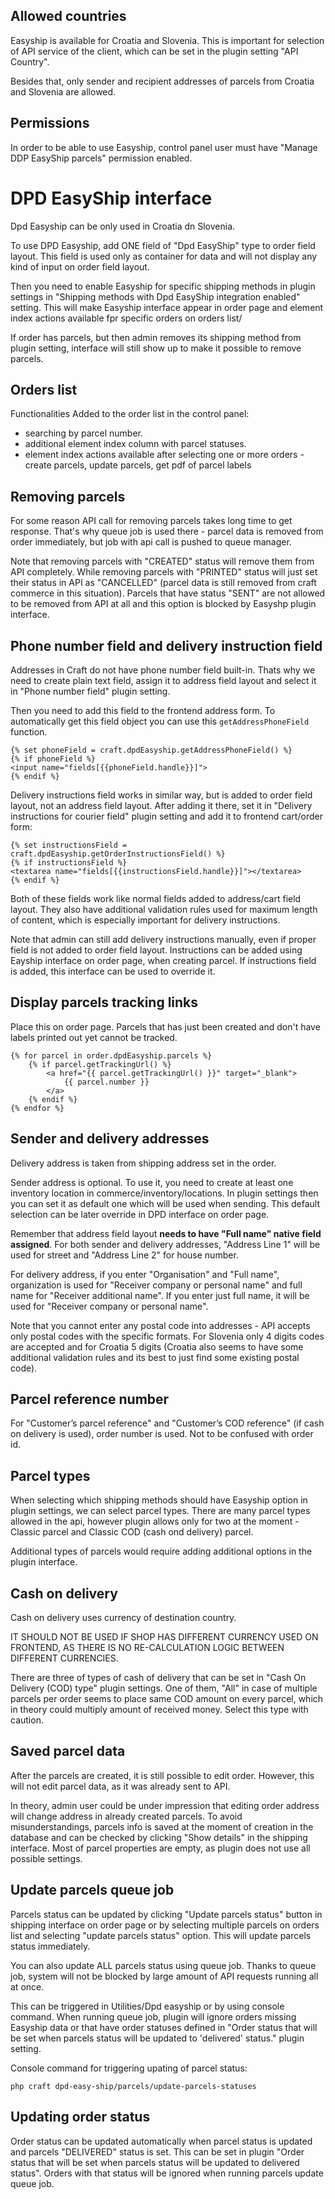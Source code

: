 
## Allowed countries

Easyship is available for Croatia and Slovenia. This is important for selection of API service of the client, which can be set in the plugin setting "API Country".

Besides that, only sender and recipient addresses of parcels from Croatia and Slovenia are allowed.

## Permissions

In order to be able to use Easyship, control panel user must have "Manage DDP EasyShip parcels" permission enabled.

# DPD EasyShip interface
Dpd Easyship can be only used in Croatia dn Slovenia.

To use DPD Easyship, add ONE field of "Dpd EasyShip" type to order field layout. This field is used only as container for data and will not display any kind of input on order field layout.

Then you need to enable Easyship for specific shipping methods in plugin settings in "Shipping methods with Dpd EasyShip integration enabled" setting. This will make Easyship interface appear in order page and element index actions available fpr specific orders on orders list/

If order has parcels, but then admin removes its shipping method from plugin setting, interface will still show up to make it possible to remove parcels.

## Orders list

Functionalities Added to the order list in the control panel: 

- searching by parcel number.
- additional element index column with parcel statuses.
- element index actions available after selecting one or more orders - create parcels, update parcels, get pdf of parcel labels

## Removing parcels

For some reason API call for removing parcels takes long time to get response. That's why queue job is used there - parcel data is removed from order immediately, but job with api call is pushed to queue manager.

Note that removing parcels with "CREATED" status will remove them from API completely. While removing parcels with "PRINTED" status will just set their status in API as "CANCELLED" (parcel data is still removed from craft commerce in this situation). Parcels that have status "SENT" are not allowed to be removed from API at all and this option is blocked by Easyshp plugin interface.

## Phone number field and delivery instruction field

Addresses in Craft do not have phone number field built-in. Thats why we need to create plain text field, assign it to address field layout and select it in "Phone number field" plugin setting.

Then you need to add this field to the frontend address form. To automatically get this field object you can use this `getAddressPhoneField` function.

```
{% set phoneField = craft.dpdEasyship.getAddressPhoneField() %}
{% if phoneField %}
<input name="fields[{{phoneField.handle}}]">
{% endif %}
```

Delivery instructions field works in similar way, but is added to order field layout, not an address field layout. After adding it there, set it in "Delivery instructions for courier field" plugin setting and add it to frontend cart/order form:

```
{% set instructionsField = craft.dpdEasyship.getOrderInstructionsField() %}
{% if instructionsField %}
<textarea name="fields[{{instructionsField.handle}}]"></textarea>
{% endif %}
```

Both of these fields work like normal fields added to address/cart field layout. They also have additional validation rules used for maximum length of content, which is especially important for delivery instructions. 

Note that admin can still add delivery instructions manually, even if proper field is not added to order field layout. Instructions can be added using Eayship interface on order page, when creating parcel. If instructions field is added, this interface can be used to override it.

## Display parcels tracking links

Place this on order page. Parcels that has just been created and don't have labels printed out yet cannot be tracked.

```
{% for parcel in order.dpdEasyship.parcels %}
    {% if parcel.getTrackingUrl() %}
        <a href="{{ parcel.getTrackingUrl() }}" target="_blank">
            {{ parcel.number }}
        </a>
    {% endif %}
{% endfor %}
```

## Sender and delivery addresses

Delivery address is taken from shipping address set in the order. 

Sender address is optional. To use it, you need to create at least one inventory location in commerce/inventory/locations. In plugin settings then you can set it as default one which will be used when sending. This default selection can be later override in DPD interface on order page.

Remember that address field layout **needs to have "Full name" native field assigned**. For both sender and delivery addresses, "Address Line 1" will be used for street and "Address Line 2" for house number.

For delivery address, if you enter "Organisation" and "Full name", organization is used for "Receiver company or personal name" and full name for "Receiver additional name". If you enter just full name, it will be used for "Receiver company or personal name".

Note that you cannot enter any postal code into addresses - API accepts only postal codes with the specific formats. For Slovenia only 4 digits codes are accepted and for Croatia 5 digits (Croatia also seems to have some additional validation rules and its best to just find some existing postal code).

## Parcel reference number

For "Customer’s parcel reference" and "Customer’s COD reference" (if cash on delivery is used), order number is used. Not to be confused with order id.

## Parcel types

When selecting which shipping methods should have Easyship option in plugin settings, we can select parcel types. There are many parcel types allowed in the api, however plugin allows only for two at the moment - Classic parcel and Classic COD (cash ond delivery) parcel.

Additional types of parcels would require adding additional options in the plugin interface.

## Cash on delivery

Cash on delivery uses currency of destination country.

IT SHOULD NOT BE USED IF SHOP HAS DIFFERENT CURRENCY USED ON FRONTEND, AS THERE IS NO RE-CALCULATION LOGIC BETWEEN DIFFERENT CURRENCIES.

There are three of types of cash of delivery that can be set in "Cash On Delivery (COD) type" plugin settings. One of them, "All" in case of multiple parcels per order seems to place same COD amount on every parcel, which in theory could multiply amount of received money. Select this type with caution.

## Saved parcel data

After the parcels are created, it is still possible to edit order. However, this will not edit parcel data, as it was already sent to API. 

In theory, admin user could be under impression that editing order address will change address in already created parcels. To avoid misunderstandings, parcels info is saved at the moment of creation in the database and can be checked by clicking "Show details" in the shipping interface. Most of parcel properties are empty, as plugin does not use all possible settings.

## Update parcels queue job

Parcels status can be updated by clicking "Update parcels status" button in shipping interface on order page or by selecting multiple parcels on orders list and selecting "update parcels status" option. This will update parcels status immediately.

You can also update ALL parcels status using queue job. Thanks to queue job, system will not be blocked by large amount of API requests running all at once. 

This can be triggered in Utilities/Dpd easyship or by using console command. When running queue job, plugin will ignore orders missing Easyship data or that have order statuses defined in "Order status that will be set when parcels status will be updated to 'delivered' status." plugin setting.

Console command for triggering upating of parcel status:

```
php craft dpd-easy-ship/parcels/update-parcels-statuses
```

## Updating order status

Order status can be updated automatically when parcel status is updated and parcels "DELIVERED" status is set. This can be set in plugin "Order status that will be set when parcels status will be updated to delivered status". Orders with that status will be ignored when running parcels update queue job.